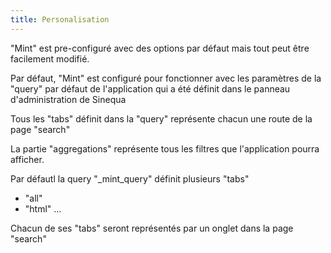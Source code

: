 ```yaml
---
title: Personalisation
---
```


"Mint" est pre-configuré avec des options par défaut mais tout peut être facilement modifié.

Par défaut, "Mint" est configuré pour fonctionner avec les paramètres de la "query" par défaut de l'application qui a été définit dans le panneau d'administration de Sinequa

Tous les "tabs" définit dans la "query" représente chacun une route de la page "search"

La partie "aggregations" représente tous les filtres que l'application pourra afficher.


Par défautl la query "_mint_query" définit plusieurs "tabs"
- "all"
- "html"
...

Chacun de ses "tabs" seront représentés par un onglet dans la page "search"
